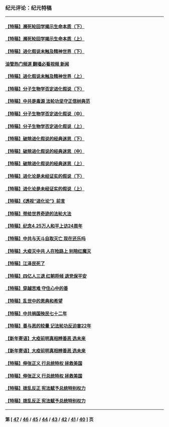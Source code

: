### 纪元评论：纪元特稿
---
#### [【特稿】濒死轮回学揭示生命本质（下）](../../pages/nsc424/n14069057.md?09230330) 
#### [【特稿】濒死轮回学揭示生命本质（上）](../../pages/nsc424/n14056006.md?09230330) 
#### [【特稿】进化假说未触及精神世界（下）](../../pages/nsc424/n14048707.md?09230330) 
#### [油管热门频道 翻墙必看视频 新闻](ok?09230330)
#### [【特稿】进化假说未触及精神世界（上）](../../pages/nsc424/n14042113.md?09230330) 
#### [【特稿】分子生物学否定进化假说（下）](../../pages/nsc424/n14038267.md?09230330) 
#### [【特稿】中共是毒源 法轮功坚守正信树典范](../../pages/nsc424/n14037281.md?09230330) 
#### [【特稿】分子生物学否定进化假说（中）](../../pages/nsc424/n14035548.md?09230330) 
#### [【特稿】分子生物学否定进化假说（上）](../../pages/nsc424/n14032398.md?09230330) 
#### [【特稿】破除进化假说的经典迷思（下）](../../pages/nsc424/n14029015.md?09230330) 
#### [【特稿】破除进化假说的经典迷思（中）](../../pages/nsc424/n14027341.md?09230330) 
#### [【特稿】破除进化假说的经典迷思（上）](../../pages/nsc424/n14024749.md?09230330) 
#### [【特稿】进化论是未经证实的假说（下）](../../pages/nsc424/n14022170.md?09230330) 
#### [【特稿】进化论是未经证实的假说（上）](../../pages/nsc424/n14020737.md?09230330) 
#### [【特稿】《透视“进化论”》前言](../../pages/nsc424/n14019941.md?09230330) 
#### [【特稿】带给世界奇迹的法轮大法](../../pages/nsc424/n13994132.md?09230330) 
#### [【特稿】纪念4.25万人和平上访24周年](../../pages/nsc424/n13980883.md?09230330) 
#### [【特稿】中共与天斗自取灭亡 现在还乐吗](../../pages/nsc424/n13897482.md?09230330) 
#### [【特稿】大疫灭中共 人在险路上 别陪红魔灭](../../pages/nsc424/n13890697.md?09230330) 
#### [【特稿】江泽民死了](../../pages/nsc424/n13876300.md?09230330) 
#### [【特稿】四亿人三退 红朝将倾 退党保平安](../../pages/nsc424/n13794378.md?09230330) 
#### [【特稿】穿越苦难 守住心中的善](../../pages/nsc424/n13784979.md?09230330) 
#### [【特稿】乱世中的恩典和希望](../../pages/nsc424/n13734687.md?09230330) 
#### [【特稿】中共祸国殃民七十二年](../../pages/nsc424/n13272607.md?09230330) 
#### [【特稿】善与恶的较量 记法轮功反迫害22年](../../pages/nsc424/n13086597.md?09230330) 
#### [【新年寄语】大疫前明真相辨善恶 选未来](../../pages/nsc424/n12660855.md?09230330) 
#### [【新年寄语】大疫前明真相辨善恶 选未来](../../pages/nsc424/n12660855.md?09230330) 
#### [【特稿】伸张正义 行总统特权 拯救美国](../../pages/nsc424/n12616806.md?09230330) 
#### [【特稿】伸张正义 行总统特权 拯救美国](../../pages/nsc424/n12616806.md?09230330) 
#### [【特稿】拨乱反正 宪法赋予总统特别权力](../../pages/nsc424/n12598306.md?09230330) 
#### [【特稿】拨乱反正 宪法赋予总统特别权力](../../pages/nsc424/n12598306.md?09230330) 

---
#### 第 [ [47](./47.md?09230330) / [46](./46.md?09230330) / [45](./45.md?09230330) / [44](./44.md?09230330) / [43](./43.md?09230330) / [42](./42.md?09230330) / [41](./41.md?09230330) / [40](./40.md?09230330) ] 页
